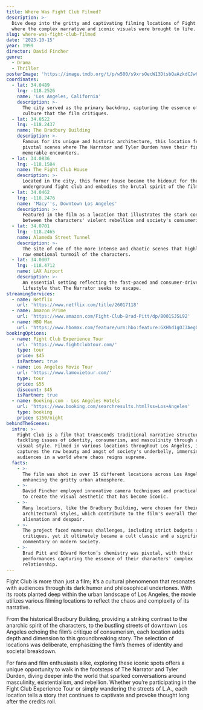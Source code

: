 ```yaml
---
title: Where Was Fight Club Filmed?
description: >-
  Dive deep into the gritty and captivating filming locations of Fight Club,
  where the complex narrative and iconic visuals were brought to life.
slug: where-was-fight-club-filmed
date: '2023-10-15'
year: 1999
director: David Fincher
genre:
  - Drama
  - Thriller
posterImage: 'https://image.tmdb.org/t/p/w500/s9xrsOecW13DtsbQaAzkdCJw8jA.jpg'
coordinates:
  - lat: 34.0489
    lng: -118.2526
    name: 'Los Angeles, California'
    description: >-
      The city served as the primary backdrop, capturing the essence of consumer
      culture that the film critiques.
  - lat: 34.0522
    lng: -118.2437
    name: The Bradbury Building
    description: >-
      Famous for its unique and historic architecture, this location featured in
      pivotal scenes where The Narrator and Tyler Durden have their first
      memorable encounters.
  - lat: 34.0836
    lng: -118.1584
    name: The Fight Club House
    description: >-
      Located in the city, this former house became the hideout for the
      underground fight club and embodies the brutal spirit of the film.
  - lat: 34.0462
    lng: -118.2476
    name: 'Macy''s, Downtown Los Angeles'
    description: >-
      Featured in the film as a location that illustrates the stark contrast
      between the characters' violent rebellion and society's consumerism.
  - lat: 34.0701
    lng: -118.2465
    name: Alameda Street Tunnel
    description: >-
      The site of one of the more intense and chaotic scenes that highlight the
      raw emotional turmoil of the characters.
  - lat: 34.0007
    lng: -118.4712
    name: LAX Airport
    description: >-
      An essential setting reflecting the fast-paced and consumer-driven
      lifestyle that The Narrator seeks to escape.
streamingServices:
  - name: Netflix
    url: 'https://www.netflix.com/title/26017118'
  - name: Amazon Prime
    url: 'https://www.amazon.com/Fight-Club-Brad-Pitt/dp/B001SJSL92'
  - name: HBO Max
    url: 'https://www.hbomax.com/feature/urn:hbo:feature:GXHhd1gOJ3AegOAEAAABM'
bookingOptions:
  - name: Fight Club Experience Tour
    url: 'https://www.fightclubtour.com/'
    type: tour
    price: $45
    isPartner: true
  - name: Los Angeles Movie Tour
    url: 'https://www.lamovietour.com/'
    type: tour
    price: $55
    discount: $45
    isPartner: true
  - name: Booking.com - Los Angeles Hotels
    url: 'https://www.booking.com/searchresults.html?ss=Los+Angeles'
    type: booking
    price: $150/night
behindTheScenes:
  intro: >-
    Fight Club is a film that transcends traditional narrative structures,
    tackling issues of identity, consumerism, and masculinity through a bold
    visual style. Filmed in various locations throughout Los Angeles, it
    captures the raw beauty and angst of society's underbelly, immersing
    audiences in a world where chaos reigns supreme.
  facts:
    - >-
      The film was shot in over 15 different locations across Los Angeles,
      enhancing the gritty urban atmosphere.
    - >-
      David Fincher employed innovative camera techniques and practical effects
      to create the visual aesthetic that has become iconic.
    - >-
      Many locations, like the Bradbury Building, were chosen for their unique
      architectural styles, which contribute to the film's overall themes of
      alienation and despair.
    - >-
      The project faced numerous challenges, including strict budgets and
      critiques, yet it ultimately became a cult classic and a significant
      commentary on modern society.
    - >-
      Brad Pitt and Edward Norton’s chemistry was pivotal, with their
      performances capturing the essence of their characters' complex
      relationship.
---
```


<FightClubGuide />

Fight Club is more than just a film; it’s a cultural phenomenon that resonates with audiences through its dark humor and philosophical undertones. With its roots planted deep within the urban landscape of Los Angeles, the movie utilizes various filming locations to reflect the chaos and complexity of its narrative.

From the historical Bradbury Building, providing a striking contrast to the anarchic spirit of the characters, to the bustling streets of downtown Los Angeles echoing the film’s critique of consumerism, each location adds depth and dimension to this groundbreaking story. The selection of locations was deliberate, emphasizing the film’s themes of identity and societal breakdown.

For fans and film enthusiasts alike, exploring these iconic spots offers a unique opportunity to walk in the footsteps of The Narrator and Tyler Durden, diving deeper into the world that sparked conversations around masculinity, existentialism, and rebellion. Whether you’re participating in the Fight Club Experience Tour or simply wandering the streets of L.A., each location tells a story that continues to captivate and provoke thought long after the credits roll.
